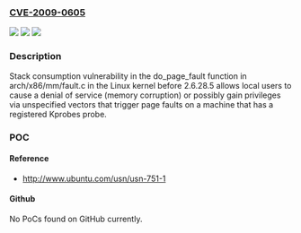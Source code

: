### [CVE-2009-0605](https://cve.mitre.org/cgi-bin/cvename.cgi?name=CVE-2009-0605)
![](https://img.shields.io/static/v1?label=Product&message=n%2Fa&color=blue)
![](https://img.shields.io/static/v1?label=Version&message=n%2Fa&color=blue)
![](https://img.shields.io/static/v1?label=Vulnerability&message=n%2Fa&color=brighgreen)

### Description

Stack consumption vulnerability in the do_page_fault function in arch/x86/mm/fault.c in the Linux kernel before 2.6.28.5 allows local users to cause a denial of service (memory corruption) or possibly gain privileges via unspecified vectors that trigger page faults on a machine that has a registered Kprobes probe.

### POC

#### Reference
- http://www.ubuntu.com/usn/usn-751-1

#### Github
No PoCs found on GitHub currently.

